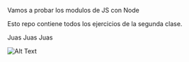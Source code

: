 Vamos a probar los modulos de JS con Node

Esto repo contiene todos los ejercicios de la segunda clase.

Juas Juas Juas

![Alt Text](https://media.giphy.com/media/reddit-doing-lJNoBCvQYp7nq/giphy.gif)
